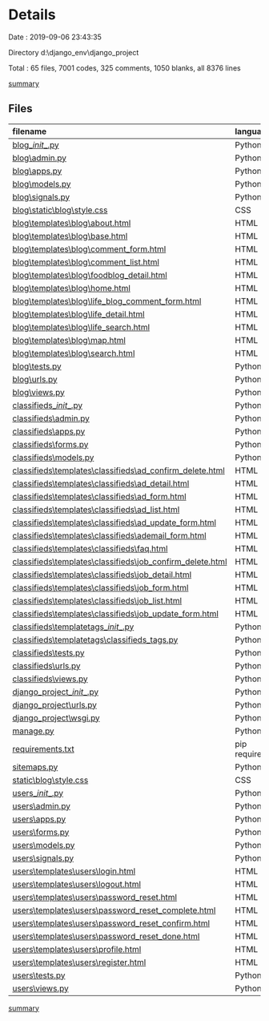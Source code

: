 # Details

Date : 2019-09-06 23:43:35

Directory d:\django_env\django_project

Total : 65 files,  7001 codes, 325 comments, 1050 blanks, all 8376 lines

[summary](results.md)

## Files
| filename | language | code | comment | blank | total |
| :--- | :--- | ---: | ---: | ---: | ---: |
| [blog\__init__.py](file:///d%3A/django_env/django_project/blog/__init__.py) | Python | 0 | 0 | 1 | 1 |
| [blog\admin.py](file:///d%3A/django_env/django_project/blog/admin.py) | Python | 85 | 4 | 12 | 101 |
| [blog\apps.py](file:///d%3A/django_env/django_project/blog/apps.py) | Python | 3 | 0 | 3 | 6 |
| [blog\models.py](file:///d%3A/django_env/django_project/blog/models.py) | Python | 306 | 30 | 129 | 465 |
| [blog\signals.py](file:///d%3A/django_env/django_project/blog/signals.py) | Python | 0 | 0 | 1 | 1 |
| [blog\static\blog\style.css](file:///d%3A/django_env/django_project/blog/static/blog/style.css) | CSS | 447 | 10 | 97 | 554 |
| [blog\templates\blog\about.html](file:///d%3A/django_env/django_project/blog/templates/blog/about.html) | HTML | 134 | 3 | 16 | 153 |
| [blog\templates\blog\base.html](file:///d%3A/django_env/django_project/blog/templates/blog/base.html) | HTML | 162 | 7 | 30 | 199 |
| [blog\templates\blog\comment_form.html](file:///d%3A/django_env/django_project/blog/templates/blog/comment_form.html) | HTML | 30 | 0 | 6 | 36 |
| [blog\templates\blog\comment_list.html](file:///d%3A/django_env/django_project/blog/templates/blog/comment_list.html) | HTML | 97 | 5 | 5 | 107 |
| [blog\templates\blog\foodblog_detail.html](file:///d%3A/django_env/django_project/blog/templates/blog/foodblog_detail.html) | HTML | 781 | 16 | 36 | 833 |
| [blog\templates\blog\home.html](file:///d%3A/django_env/django_project/blog/templates/blog/home.html) | HTML | 548 | 5 | 12 | 565 |
| [blog\templates\blog\life_blog_comment_form.html](file:///d%3A/django_env/django_project/blog/templates/blog/life_blog_comment_form.html) | HTML | 19 | 0 | 6 | 25 |
| [blog\templates\blog\life_detail.html](file:///d%3A/django_env/django_project/blog/templates/blog/life_detail.html) | HTML | 251 | 10 | 17 | 278 |
| [blog\templates\blog\life_search.html](file:///d%3A/django_env/django_project/blog/templates/blog/life_search.html) | HTML | 208 | 14 | 32 | 254 |
| [blog\templates\blog\map.html](file:///d%3A/django_env/django_project/blog/templates/blog/map.html) | HTML | 25 | 0 | 13 | 38 |
| [blog\templates\blog\search.html](file:///d%3A/django_env/django_project/blog/templates/blog/search.html) | HTML | 664 | 21 | 54 | 739 |
| [blog\tests.py](file:///d%3A/django_env/django_project/blog/tests.py) | Python | 1 | 1 | 2 | 4 |
| [blog\urls.py](file:///d%3A/django_env/django_project/blog/urls.py) | Python | 25 | 1 | 2 | 28 |
| [blog\views.py](file:///d%3A/django_env/django_project/blog/views.py) | Python | 259 | 55 | 66 | 380 |
| [classifieds\__init__.py](file:///d%3A/django_env/django_project/classifieds/__init__.py) | Python | 0 | 0 | 1 | 1 |
| [classifieds\admin.py](file:///d%3A/django_env/django_project/classifieds/admin.py) | Python | 5 | 0 | 4 | 9 |
| [classifieds\apps.py](file:///d%3A/django_env/django_project/classifieds/apps.py) | Python | 3 | 0 | 3 | 6 |
| [classifieds\forms.py](file:///d%3A/django_env/django_project/classifieds/forms.py) | Python | 49 | 0 | 6 | 55 |
| [classifieds\models.py](file:///d%3A/django_env/django_project/classifieds/models.py) | Python | 199 | 25 | 40 | 264 |
| [classifieds\templates\classifieds\ad_confirm_delete.html](file:///d%3A/django_env/django_project/classifieds/templates/classifieds/ad_confirm_delete.html) | HTML | 28 | 0 | 2 | 30 |
| [classifieds\templates\classifieds\ad_detail.html](file:///d%3A/django_env/django_project/classifieds/templates/classifieds/ad_detail.html) | HTML | 199 | 5 | 14 | 218 |
| [classifieds\templates\classifieds\ad_form.html](file:///d%3A/django_env/django_project/classifieds/templates/classifieds/ad_form.html) | HTML | 38 | 1 | 5 | 44 |
| [classifieds\templates\classifieds\ad_list.html](file:///d%3A/django_env/django_project/classifieds/templates/classifieds/ad_list.html) | HTML | 213 | 4 | 18 | 235 |
| [classifieds\templates\classifieds\ad_update_form.html](file:///d%3A/django_env/django_project/classifieds/templates/classifieds/ad_update_form.html) | HTML | 23 | 0 | 2 | 25 |
| [classifieds\templates\classifieds\ademail_form.html](file:///d%3A/django_env/django_project/classifieds/templates/classifieds/ademail_form.html) | HTML | 28 | 0 | 2 | 30 |
| [classifieds\templates\classifieds\faq.html](file:///d%3A/django_env/django_project/classifieds/templates/classifieds/faq.html) | HTML | 128 | 1 | 10 | 139 |
| [classifieds\templates\classifieds\job_confirm_delete.html](file:///d%3A/django_env/django_project/classifieds/templates/classifieds/job_confirm_delete.html) | HTML | 28 | 0 | 2 | 30 |
| [classifieds\templates\classifieds\job_detail.html](file:///d%3A/django_env/django_project/classifieds/templates/classifieds/job_detail.html) | HTML | 130 | 11 | 11 | 152 |
| [classifieds\templates\classifieds\job_form.html](file:///d%3A/django_env/django_project/classifieds/templates/classifieds/job_form.html) | HTML | 37 | 1 | 5 | 43 |
| [classifieds\templates\classifieds\job_list.html](file:///d%3A/django_env/django_project/classifieds/templates/classifieds/job_list.html) | HTML | 179 | 4 | 22 | 205 |
| [classifieds\templates\classifieds\job_update_form.html](file:///d%3A/django_env/django_project/classifieds/templates/classifieds/job_update_form.html) | HTML | 39 | 1 | 4 | 44 |
| [classifieds\templatetags\__init__.py](file:///d%3A/django_env/django_project/classifieds/templatetags/__init__.py) | Python | 0 | 0 | 1 | 1 |
| [classifieds\templatetags\classifieds_tags.py](file:///d%3A/django_env/django_project/classifieds/templatetags/classifieds_tags.py) | Python | 143 | 0 | 29 | 172 |
| [classifieds\tests.py](file:///d%3A/django_env/django_project/classifieds/tests.py) | Python | 1 | 1 | 2 | 4 |
| [classifieds\urls.py](file:///d%3A/django_env/django_project/classifieds/urls.py) | Python | 31 | 2 | 3 | 36 |
| [classifieds\views.py](file:///d%3A/django_env/django_project/classifieds/views.py) | Python | 205 | 37 | 64 | 306 |
| [django_project\__init__.py](file:///d%3A/django_env/django_project/django_project/__init__.py) | Python | 0 | 0 | 1 | 1 |
| [django_project\urls.py](file:///d%3A/django_env/django_project/django_project/urls.py) | Python | 60 | 17 | 8 | 85 |
| [django_project\wsgi.py](file:///d%3A/django_env/django_project/django_project/wsgi.py) | Python | 4 | 8 | 5 | 17 |
| [manage.py](file:///d%3A/django_env/django_project/manage.py) | Python | 15 | 2 | 5 | 22 |
| [requirements.txt](file:///d%3A/django_env/django_project/requirements.txt) | pip requirements | 13 | 0 | 0 | 13 |
| [sitemaps.py](file:///d%3A/django_env/django_project/sitemaps.py) | Python | 46 | 0 | 17 | 63 |
| [static\blog\style.css](file:///d%3A/django_env/django_project/static/blog/style.css) | CSS | 447 | 10 | 97 | 554 |
| [users\__init__.py](file:///d%3A/django_env/django_project/users/__init__.py) | Python | 0 | 0 | 1 | 1 |
| [users\admin.py](file:///d%3A/django_env/django_project/users/admin.py) | Python | 5 | 0 | 2 | 7 |
| [users\apps.py](file:///d%3A/django_env/django_project/users/apps.py) | Python | 5 | 0 | 4 | 9 |
| [users\forms.py](file:///d%3A/django_env/django_project/users/forms.py) | Python | 49 | 0 | 11 | 60 |
| [users\models.py](file:///d%3A/django_env/django_project/users/models.py) | Python | 29 | 0 | 10 | 39 |
| [users\signals.py](file:///d%3A/django_env/django_project/users/signals.py) | Python | 11 | 0 | 3 | 14 |
| [users\templates\users\login.html](file:///d%3A/django_env/django_project/users/templates/users/login.html) | HTML | 48 | 0 | 14 | 62 |
| [users\templates\users\logout.html](file:///d%3A/django_env/django_project/users/templates/users/logout.html) | HTML | 35 | 0 | 8 | 43 |
| [users\templates\users\password_reset.html](file:///d%3A/django_env/django_project/users/templates/users/password_reset.html) | HTML | 38 | 0 | 6 | 44 |
| [users\templates\users\password_reset_complete.html](file:///d%3A/django_env/django_project/users/templates/users/password_reset_complete.html) | HTML | 34 | 0 | 7 | 41 |
| [users\templates\users\password_reset_confirm.html](file:///d%3A/django_env/django_project/users/templates/users/password_reset_confirm.html) | HTML | 54 | 1 | 13 | 68 |
| [users\templates\users\password_reset_done.html](file:///d%3A/django_env/django_project/users/templates/users/password_reset_done.html) | HTML | 34 | 0 | 11 | 45 |
| [users\templates\users\profile.html](file:///d%3A/django_env/django_project/users/templates/users/profile.html) | HTML | 221 | 8 | 18 | 247 |
| [users\templates\users\register.html](file:///d%3A/django_env/django_project/users/templates/users/register.html) | HTML | 27 | 0 | 0 | 27 |
| [users\tests.py](file:///d%3A/django_env/django_project/users/tests.py) | Python | 1 | 1 | 2 | 4 |
| [users\views.py](file:///d%3A/django_env/django_project/users/views.py) | Python | 74 | 3 | 17 | 94 |

[summary](results.md)
